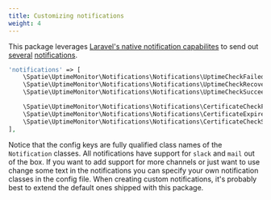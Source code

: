 ```yaml
---
title: Customizing notifications
weight: 4
---
```


This package leverages [Laravel's native notification capabilites](https://laravel.com/docs/5.4/notifications) to send out [several](https://docs.spatie.be/laravel-uptime-monitor/v3/monitoring-uptime/notifications) [notifications](https://docs.spatie.be/laravel-uptime-monitor/v3/monitoring-ssl-certificates/notifications).

```php
'notifications' => [
    \Spatie\UptimeMonitor\Notifications\Notifications\UptimeCheckFailed::class => ['slack'],
    \Spatie\UptimeMonitor\Notifications\Notifications\UptimeCheckRecovered::class => ['slack'],
    \Spatie\UptimeMonitor\Notifications\Notifications\UptimeCheckSucceeded::class => [],

    \Spatie\UptimeMonitor\Notifications\Notifications\CertificateCheckFailed::class => ['slack'],
    \Spatie\UptimeMonitor\Notifications\Notifications\CertificateExpiresSoon::class => ['slack'],
    \Spatie\UptimeMonitor\Notifications\Notifications\CertificateCheckSucceeded::class => [],
],
```

Notice that the config keys are fully qualified class names of the `Notification` classes. All notifications have support for `slack` and `mail` out of the box. If you want to add support for more channels or just want to use change some text in the notifications you can specify your own notification classes in the config file. When creating custom notifications, it's probably best to extend the default ones shipped with this package.
